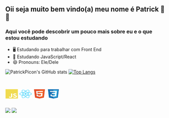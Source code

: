 ## Oii seja muito bem vindo(a) meu nome é Patrick 🤜🤛
### Aqui você pode descobrir um pouco mais sobre eu e o que estou estudando

- 🖥 Estudando para trabalhar com Front End
- 📘 Estudando JavaScript/React
- 😄 Pronouns: Ele/Dele

![PatrickPicon's GitHub stats](https://github-readme-stats.vercel.app/api?username=PatrickPicon&show_icons=true&theme=default)
[![Top Langs](https://github-readme-stats.vercel.app/api/top-langs/?username=PatrickPicon&layout=compact&)](https://github.com/anuraghazra/github-readme-stats)

<!--
<div align="center">
  <a href="https://github.com/PatrickPicon">
  <img height="180em" src="https://github-readme-stats.vercel.app/api?username=PatrickPicon&show_icons=true&theme=tokyonight&include_all_commits=true&count_private=true"/>
  <img height="150em" src="https://github-readme-stats.vercel.app/api/top-langs/?username=PatrickPicon&layout=compact&langs_count=7&theme=tokyonight"/>
</div>
-->
##

<div style="display: inline_block"><br>
  <img align="center" alt="Patrick-Js" height="30" width="40" src="https://raw.githubusercontent.com/devicons/devicon/master/icons/javascript/javascript-plain.svg">
  <img align="center" alt="Patrick-React" height="30" width="40" src="https://raw.githubusercontent.com/devicons/devicon/master/icons/react/react-original.svg">
  <img align="center" alt="Patrick-HTML" height="30" width="40" src="https://raw.githubusercontent.com/devicons/devicon/master/icons/html5/html5-original.svg">
  <img align="center" alt="Patrick-CSS" height="30" width="40" src="https://raw.githubusercontent.com/devicons/devicon/master/icons/css3/css3-original.svg">
</div>

##

<div>
  <a href="https://mail.google.com/mail/u/0/?tab=rm&ogbl#inbox" target="_blank"><img src="https://img.shields.io/badge/Gmail-D14836?style=for-the-badge&logo=gmail&logoColor=white" target="_blank"></a>
  <a href="https://www.linkedin.com/in/patrick-picon-546a2a140/" target="_blank"><img src="https://img.shields.io/badge/LinkedIn-0077B5?style=for-the-badge&logo=linkedin&logoColor=white target="_blank"></a>
</div>

